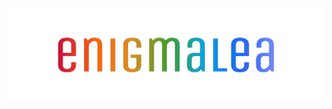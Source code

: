 <p align="center"><img src="https://raw.githubusercontent.com/enigmalea/enigmalea/main/images/enigmalea.svg"></p>